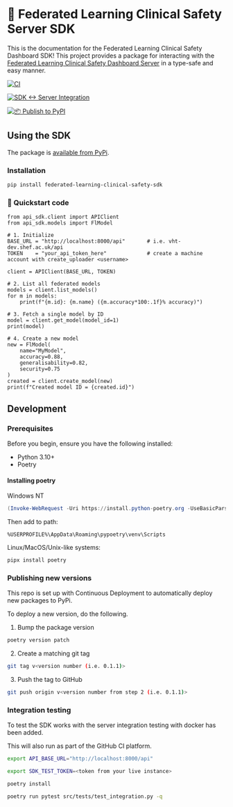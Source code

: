 # 🔧 Federated Learning Clinical Safety Server SDK

This is the documentation for the Federated Learning Clinical Safety Dashboard SDK! This project provides a package for interacting with the [Federated Learning Clinical Safety Dashboard Server](https://github.com/AlexDobsonPleming/federated-learning-clinical-safety-server) in a type-safe and easy manner.


[![CI](https://github.com/AlexDobsonPleming/federated-learning-clinical-safety-sdk/actions/workflows/ci.yml/badge.svg)](https://github.com/AlexDobsonPleming/federated-learning-clinical-safety-sdk/actions/workflows/ci.yml)

[![SDK ↔ Server Integration](https://github.com/AlexDobsonPleming/federated-learning-clinical-safety-sdk/actions/workflows/integration.yml/badge.svg)](https://github.com/AlexDobsonPleming/federated-learning-clinical-safety-sdk/actions/workflows/integration.yml)

[![📦 Publish to PyPI](https://github.com/AlexDobsonPleming/federated-learning-clinical-safety-sdk/actions/workflows/publish.yml/badge.svg)](https://github.com/AlexDobsonPleming/federated-learning-clinical-safety-sdk/actions/workflows/publish.yml)

## Using the SDK

The package is [available from PyPi](https://pypi.org/project/federated-learning-clinical-safety-sdk/).

### Installation

```bash
pip install federated-learning-clinical-safety-sdk
```

### 🚀 Quickstart code

```
from api_sdk.client import APIClient
from api_sdk.models import FlModel

# 1. Initialize
BASE_URL = "http://localhost:8000/api"       # i.e. vht-dev.shef.ac.uk/api
TOKEN    = "your_api_token_here"             # create a machine account with create_uploader <username>

client = APIClient(BASE_URL, TOKEN)

# 2. List all federated models
models = client.list_models()
for m in models:
    print(f"{m.id}: {m.name} ({m.accuracy*100:.1f}% accuracy)")

# 3. Fetch a single model by ID
model = client.get_model(model_id=1)
print(model)

# 4. Create a new model
new = FlModel(
    name="MyModel",
    accuracy=0.88,
    generalisability=0.82,
    security=0.75
)
created = client.create_model(new)
print(f"Created model ID = {created.id}")
```

## Development
### Prerequisites

Before you begin, ensure you have the following installed:

* Python 3.10+
* Poetry

#### Installing poetry

Windows NT
```powershell
(Invoke-WebRequest -Uri https://install.python-poetry.org -UseBasicParsing).Content | python -
```

Then add to path:

```
%USERPROFILE%\AppData\Roaming\pypoetry\venv\Scripts
```

Linux/MacOS/Unix-like systems:
```bash
pipx install poetry
```

### Publishing new versions

This repo is set up with Continuous Deployment to automatically deploy new packages to PyPi.

To deploy a new version, do the following.

1. Bump the package version

```bash
poetry version patch
```

2. Create a matching git tag

```bash
git tag v<version number (i.e. 0.1.1)>
```

3. Push the tag to GitHub

```bash
git push origin v<version number from step 2 (i.e. 0.1.1)>
```

### Integration testing

To test the SDK works with the server integration testing with docker has been added.

This will also run as part of the GitHub CI platform.

```bash
export API_BASE_URL="http://localhost:8000/api"

export SDK_TEST_TOKEN=<token from your live instance>

poetry install

poetry run pytest src/tests/test_integration.py -q

```